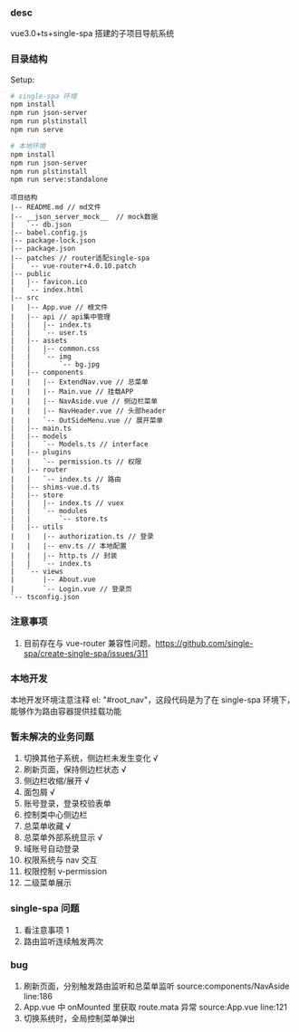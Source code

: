 ### desc

vue3.0+ts+single-spa 搭建的子项目导航系统

### 目录结构

Setup:

```sh
# single-spa 环境
npm install
npm run json-server
npm run plstinstall
npm run serve

# 本地环境
npm install
npm run json-server
npm run plstinstall
npm run serve:standalone
```

```
项目结构
|-- README.md // md文件
|-- __json_server_mock__  // mock数据
|   `-- db.json
|-- babel.config.js
|-- package-lock.json
|-- package.json
|-- patches // router适配single-spa
|   `-- vue-router+4.0.10.patch
|-- public
|   |-- favicon.ico
|   `-- index.html
|-- src
|   |-- App.vue // 根文件
|   |-- api // api集中管理
|   |   |-- index.ts
|   |   `-- user.ts
|   |-- assets
|   |   |-- common.css
|   |   `-- img
|   |       `-- bg.jpg
|   |-- components
|   |   |-- ExtendNav.vue // 总菜单
|   |   |-- Main.vue // 挂载APP
|   |   |-- NavAside.vue // 侧边栏菜单
|   |   |-- NavHeader.vue // 头部header
|   |   `-- OutSideMenu.vue // 展开菜单
|   |-- main.ts
|   |-- models
|   |   `-- Models.ts // interface
|   |-- plugins
|   |   `-- permission.ts // 权限
|   |-- router
|   |   `-- index.ts // 路由
|   |-- shims-vue.d.ts
|   |-- store
|   |   |-- index.ts // vuex
|   |   `-- modules
|   |       `-- store.ts
|   |-- utils
|   |   |-- authorization.ts // 登录
|   |   |-- env.ts // 本地配置
|   |   |-- http.ts // 封装
|   |   `-- index.ts
|   `-- views
|       |-- About.vue
|       `-- Login.vue // 登录页
`-- tsconfig.json
```

### 注意事项

1. 目前存在与 vue-router 兼容性问题。https://github.com/single-spa/create-single-spa/issues/311

### 本地开发

本地开发环境注意注释 el: "#root_nav"，这段代码是为了在 single-spa 环境下，能够作为路由容器提供挂载功能

### 暂未解决的业务问题

1. 切换其他子系统，侧边栏未发生变化 √
2. 刷新页面，保持侧边栏状态 √
3. 侧边栏收缩/展开 √
4. 面包屑 √
5. 账号登录，登录校验表单
6. 控制类中心侧边栏
7. 总菜单收藏 √
8. 总菜单外部系统显示 √
9. 域账号自动登录
10. 权限系统与 nav 交互
11. 权限控制 v-permission
12. 二级菜单展示

### single-spa 问题

1. 看注意事项 1
2. 路由监听连续触发两次

### bug

1. 刷新页面，分别触发路由监听和总菜单监听 source:components/NavAside line:186
2. App.vue 中 onMounted 里获取 route.mata 异常 source:App.vue line:121
3. 切换系统时，全局控制菜单弹出
